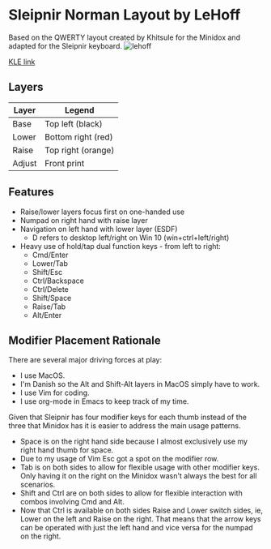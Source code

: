 # Sleipnir Norman Layout by LeHoff
Based on the QWERTY layout created by Khitsule for the Minidox and adapted for the Sleipnir keyboard.
![lehoff](https://i.imgur.com/rKTdymp.png)

[KLE link](http://www.keyboard-layout-editor.com/#/gists/86ec49f9f820a8b9b36f6e0d2ef8fff7)

## Layers
| Layer | Legend |
| ----- | ------ |
| Base  |  Top left (black) |
| Lower | Bottom right (red) |
| Raise | Top right (orange) |
| Adjust | Front print |

## Features
* Raise/lower layers focus first on one-handed use
* Numpad on right hand with raise layer
* Navigation on left hand with lower layer (ESDF)
    * D refers to desktop left/right on Win 10 (win+ctrl+left/right)
* Heavy use of hold/tap dual function keys - from left to right:
    * Cmd/Enter
    * Lower/Tab
    * Shift/Esc
    * Ctrl/Backspace
    * Ctrl/Delete
    * Shift/Space
    * Raise/Tab
    * Alt/Enter


## Modifier Placement Rationale

There are several major driving forces at play:

* I use MacOS.
* I'm Danish so the Alt and Shift-Alt layers in MacOS simply have to work.
* I use Vim for coding.
* I use org-mode in Emacs to keep track of my time.

Given that Sleipnir has four modifier keys for each thumb instead of the three that Minidox has it is easier to address the main usage patterns.

* Space is on the right hand side because I almost exclusively use my right hand thumb for
  space.
* Due to my usage of Vim Esc got a spot on the modifier row.
* Tab is on both sides to allow for flexible usage with other modifier keys. Only having it on the right on the Minidox wasn't always the best for all scenarios.
* Shift and Ctrl are on both sides to allow for flexible interaction with combos involving Cmd and Alt.
* Now that Ctrl is available on both sides Raise and Lower switch sides, ie, Lower on the left and Raise on the right. That means that the arrow keys can be operated with just the left hand and vice versa for the numpad on the right. 




